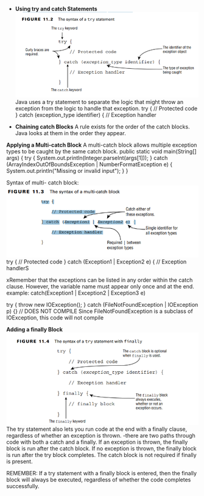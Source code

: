 - **Using try and catch Statements** ![img_5.png](img_5.png)
Java uses a try statement to separate the logic that might throw an exception from the logic to handle that
exception.
  try {
  // Protected code
  } catch (exception_type identifier) {
  // Exception handler

- **Chaining catch Blocks**
  A rule exists for the order of the catch blocks. Java looks at them in the order they appear. 

**Applying a Multi-catch Block**
A multi-catch block allows multiple exception types to be caught by the same catch block.
public static void main(String[] args) {
try {
System.out.println(Integer.parseInt(args[1]));
} catch (ArrayIndexOutOfBoundsException | NumberFormatException e) {
System.out.println("Missing or invalid input");
}
}

Syntax of multi- catch block:![img_6.png](img_6.png)
try {
// Protected code
} catch (Exception1 | Exception2 e) {
// Exception handlerS

xRemember that the exceptions can
be listed in any order within the catch clause. However, the variable name must appear only
once and at the end. 
example: catch(Exception1 | Exception2 | Exception3 e)

try {
throw new IOException();
} catch (FileNotFoundException | IOException p) {} // DOES NOT COMPILE Since FileNotFoundException is a 
subclass of IOException, this code will not compile

**Adding a finally Block**![img_7.png](img_7.png)
The try statement also lets you run code at the end with a finally clause, regardless of
whether an exception is thrown.
-there are two paths through code with both a catch and a finally. If an exception
is thrown, the finally block is run after the catch block. If no exception is thrown, the
finally block is run after the try block completes.
The catch block is not required if finally is present.

REMEMBER: If a try statement with a finally block is entered, then the finally block will always be executed, 
regardless of whether  the code completes successfully.
